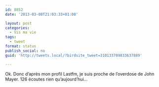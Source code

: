 ```yaml
---
id: 8852
date: '2013-03-08T21:03:33+01:00'

layout: post
categories:
  - Vis ma vie
tags:
  - tweet
format: status
publish_social: no
guid: 'http://tweets.local/?birdsite_tweet=310133709833637889'

---
```


Ok. Donc d’après mon profil Lastfm, je suis proche de l’overdose de John Mayer. 126 écoutes rien qu’aujourd’hui…